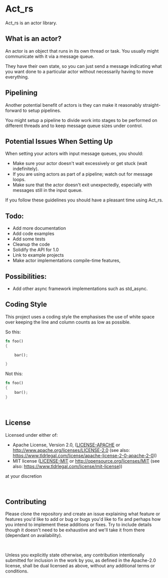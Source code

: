 # Act_rs

Act_rs is an actor library.

## What is an actor?

An actor is an object that runs in its own thread or task. You usually might communicate with it via a message queue.

They have their own state, so you can just send a message indicating what you want done to a particular actor without necessarily having to move everything.

## Pipelining

Another potential benefit of actors is they can make it reasonably straight-forward to setup pipelines.

You might setup a pipeline to divide work into stages to be performed on different threads and to keep message queue sizes under control.


## Potential Issues When Setting Up

When setting your actors with input message queues, you should:

- Make sure your actor doesn't wait excessively or get stuck (wait indefinitely).
- If you are using actors as part of a pipeline; watch out for message loops.
- Make sure that the actor doesn't exit unexpectedly, especially with messages still in the input queue.

If you follow these guidelines you should have a pleasant time using Act_rs.

## Todo:

- Add more documentation
- Add code examples
- Add some tests
- Cleanup the code
- Solidify the API for 1.0
- Link to example projects
- Make actor implementations compile-time features,


## Possibilities:

- Add other async framework implementations such as std_async.

## Coding Style

This project uses a coding style the emphasises the use of white space over keeping the line and column counts as low as possible.

So this:

```rust
fn foo()
{

    bar();

}

```

Not this:

```rust
fn foo()
{
    bar();
}

```

<br/>

## License

Licensed under either of:

- Apache License, Version 2.0, ([LICENSE-APACHE](./LICENSE-APACHE) or http://www.apache.org/licenses/LICENSE-2.0 (see also: https://www.tldrlegal.com/license/apache-license-2-0-apache-2-0))
- MIT license ([LICENSE-MIT](./LICENSE-MIT) or http://opensource.org/licenses/MIT (see also: https://www.tldrlegal.com/license/mit-license))

at your discretion

<br/>

## Contributing

Please clone the repository and create an issue explaining what feature or features you'd like to add or bug or bugs you'd like to fix and perhaps how you intend to implement these additions or fixes. Try to include details though it doesn't need to be exhaustive and we'll take it from there (dependant on availability).

<br/>

Unless you explicitly state otherwise, any contribution intentionally submitted for inclusion in the work by you, as defined in the Apache-2.0 license, shall be dual licensed as above, without any additional terms or conditions.


